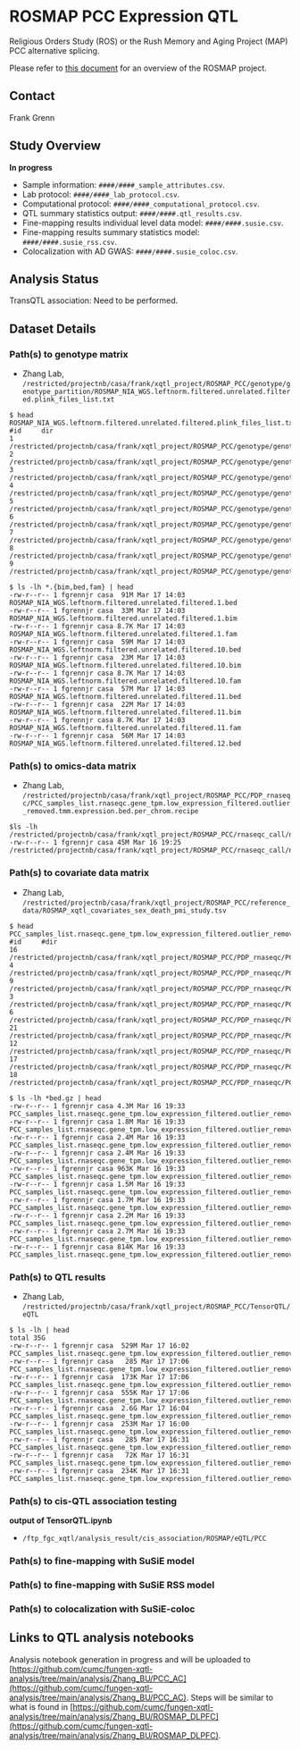 # ROSMAP PCC Expression QTL

Religious Orders Study (ROS) or the Rush Memory and Aging Project (MAP) PCC alternative splicing. 

Please refer to [this document](../study_info/ROSMAP.md) for an overview of the ROSMAP project.

## Contact 

Frank Grenn

## Study Overview

**In progress**

- Sample information: `####/####_sample_attributes.csv`.
- Lab protocol: `####/####_lab_protocol.csv`.
- Computational protocol: `####/####_computational_protocol.csv`.
- QTL summary statistics output: `####/####.qtl_results.csv`.
- Fine-mapping results individual level data model: `####/####.susie.csv`.
- Fine-mapping results summary statistics model: `####/####.susie_rss.csv`.
- Colocalization with AD GWAS: `####/####.susie_coloc.csv`.

## Analysis Status

TransQTL association: Need to be performed.

## Dataset Details

### Path(s) to genotype matrix

- Zhang Lab, `/restricted/projectnb/casa/frank/xqtl_project/ROSMAP_PCC/genotype/genotype_partition/ROSMAP_NIA_WGS.leftnorm.filtered.unrelated.filtered.plink_files_list.txt`

```
$ head ROSMAP_NIA_WGS.leftnorm.filtered.unrelated.filtered.plink_files_list.txt
#id     dir
1       /restricted/projectnb/casa/frank/xqtl_project/ROSMAP_PCC/genotype/genotype_partition/ROSMAP_NIA_WGS.leftnorm.filtered.unrelated.filtered.1.bed
2       /restricted/projectnb/casa/frank/xqtl_project/ROSMAP_PCC/genotype/genotype_partition/ROSMAP_NIA_WGS.leftnorm.filtered.unrelated.filtered.2.bed
3       /restricted/projectnb/casa/frank/xqtl_project/ROSMAP_PCC/genotype/genotype_partition/ROSMAP_NIA_WGS.leftnorm.filtered.unrelated.filtered.3.bed
4       /restricted/projectnb/casa/frank/xqtl_project/ROSMAP_PCC/genotype/genotype_partition/ROSMAP_NIA_WGS.leftnorm.filtered.unrelated.filtered.4.bed
5       /restricted/projectnb/casa/frank/xqtl_project/ROSMAP_PCC/genotype/genotype_partition/ROSMAP_NIA_WGS.leftnorm.filtered.unrelated.filtered.5.bed
6       /restricted/projectnb/casa/frank/xqtl_project/ROSMAP_PCC/genotype/genotype_partition/ROSMAP_NIA_WGS.leftnorm.filtered.unrelated.filtered.6.bed
7       /restricted/projectnb/casa/frank/xqtl_project/ROSMAP_PCC/genotype/genotype_partition/ROSMAP_NIA_WGS.leftnorm.filtered.unrelated.filtered.7.bed
8       /restricted/projectnb/casa/frank/xqtl_project/ROSMAP_PCC/genotype/genotype_partition/ROSMAP_NIA_WGS.leftnorm.filtered.unrelated.filtered.8.bed
9       /restricted/projectnb/casa/frank/xqtl_project/ROSMAP_PCC/genotype/genotype_partition/ROSMAP_NIA_WGS.leftnorm.filtered.unrelated.filtered.9.bed

$ ls -lh *.{bim,bed,fam} | head
-rw-r--r-- 1 fgrennjr casa  91M Mar 17 14:03 ROSMAP_NIA_WGS.leftnorm.filtered.unrelated.filtered.1.bed
-rw-r--r-- 1 fgrennjr casa  33M Mar 17 14:03 ROSMAP_NIA_WGS.leftnorm.filtered.unrelated.filtered.1.bim
-rw-r--r-- 1 fgrennjr casa 8.7K Mar 17 14:03 ROSMAP_NIA_WGS.leftnorm.filtered.unrelated.filtered.1.fam
-rw-r--r-- 1 fgrennjr casa  59M Mar 17 14:03 ROSMAP_NIA_WGS.leftnorm.filtered.unrelated.filtered.10.bed
-rw-r--r-- 1 fgrennjr casa  23M Mar 17 14:03 ROSMAP_NIA_WGS.leftnorm.filtered.unrelated.filtered.10.bim
-rw-r--r-- 1 fgrennjr casa 8.7K Mar 17 14:03 ROSMAP_NIA_WGS.leftnorm.filtered.unrelated.filtered.10.fam
-rw-r--r-- 1 fgrennjr casa  57M Mar 17 14:03 ROSMAP_NIA_WGS.leftnorm.filtered.unrelated.filtered.11.bed
-rw-r--r-- 1 fgrennjr casa  22M Mar 17 14:03 ROSMAP_NIA_WGS.leftnorm.filtered.unrelated.filtered.11.bim
-rw-r--r-- 1 fgrennjr casa 8.7K Mar 17 14:03 ROSMAP_NIA_WGS.leftnorm.filtered.unrelated.filtered.11.fam
-rw-r--r-- 1 fgrennjr casa  56M Mar 17 14:03 ROSMAP_NIA_WGS.leftnorm.filtered.unrelated.filtered.12.bed
```

### Path(s) to omics-data matrix

- Zhang Lab, `/restricted/projectnb/casa/frank/xqtl_project/ROSMAP_PCC/PDP_rnaseqc/PCC_samples_list.rnaseqc.gene_tpm.low_expression_filtered.outlier_removed.tmm.expression.bed.per_chrom.recipe`

```
$ls -lh /restricted/projectnb/casa/frank/xqtl_project/ROSMAP_PCC/rnaseqc_call/normalize/PCC_samples_list.rnaseqc.gene_tpm.low_expression_filtered.outlier_removed.tmm.expression.bed.gz
-rw-r--r-- 1 fgrennjr casa 45M Mar 16 19:25 /restricted/projectnb/casa/frank/xqtl_project/ROSMAP_PCC/rnaseqc_call/normalize/PCC_samples_list.rnaseqc.gene_tpm.low_expression_filtered.outlier_removed.tmm.expression.bed.gz
```

### Path(s) to covariate data matrix

- Zhang Lab, `/restricted/projectnb/casa/frank/xqtl_project/ROSMAP_PCC/reference_data/ROSMAP_xqtl_covariates_sex_death_pmi_study.tsv`

```
$ head PCC_samples_list.rnaseqc.gene_tpm.low_expression_filtered.outlier_removed.tmm.expression.bed.per_chrom.recipe
#id     #dir
16      /restricted/projectnb/casa/frank/xqtl_project/ROSMAP_PCC/PDP_rnaseqc/PCC_samples_list.rnaseqc.gene_tpm.low_expression_filtered.outlier_removed.tmm.expression.bed.chr16.bed.gz
4       /restricted/projectnb/casa/frank/xqtl_project/ROSMAP_PCC/PDP_rnaseqc/PCC_samples_list.rnaseqc.gene_tpm.low_expression_filtered.outlier_removed.tmm.expression.bed.chr4.bed.gz
9       /restricted/projectnb/casa/frank/xqtl_project/ROSMAP_PCC/PDP_rnaseqc/PCC_samples_list.rnaseqc.gene_tpm.low_expression_filtered.outlier_removed.tmm.expression.bed.chr9.bed.gz
3       /restricted/projectnb/casa/frank/xqtl_project/ROSMAP_PCC/PDP_rnaseqc/PCC_samples_list.rnaseqc.gene_tpm.low_expression_filtered.outlier_removed.tmm.expression.bed.chr3.bed.gz
6       /restricted/projectnb/casa/frank/xqtl_project/ROSMAP_PCC/PDP_rnaseqc/PCC_samples_list.rnaseqc.gene_tpm.low_expression_filtered.outlier_removed.tmm.expression.bed.chr6.bed.gz
21      /restricted/projectnb/casa/frank/xqtl_project/ROSMAP_PCC/PDP_rnaseqc/PCC_samples_list.rnaseqc.gene_tpm.low_expression_filtered.outlier_removed.tmm.expression.bed.chr21.bed.gz
12      /restricted/projectnb/casa/frank/xqtl_project/ROSMAP_PCC/PDP_rnaseqc/PCC_samples_list.rnaseqc.gene_tpm.low_expression_filtered.outlier_removed.tmm.expression.bed.chr12.bed.gz
17      /restricted/projectnb/casa/frank/xqtl_project/ROSMAP_PCC/PDP_rnaseqc/PCC_samples_list.rnaseqc.gene_tpm.low_expression_filtered.outlier_removed.tmm.expression.bed.chr17.bed.gz
18      /restricted/projectnb/casa/frank/xqtl_project/ROSMAP_PCC/PDP_rnaseqc/PCC_samples_list.rnaseqc.gene_tpm.low_expression_filtered.outlier_removed.tmm.expression.bed.chr18.bed.gz

$ ls -lh *bed.gz | head
-rw-r--r-- 1 fgrennjr casa 4.3M Mar 16 19:33 PCC_samples_list.rnaseqc.gene_tpm.low_expression_filtered.outlier_removed.tmm.expression.bed.chr1.bed.gz
-rw-r--r-- 1 fgrennjr casa 1.8M Mar 16 19:33 PCC_samples_list.rnaseqc.gene_tpm.low_expression_filtered.outlier_removed.tmm.expression.bed.chr10.bed.gz
-rw-r--r-- 1 fgrennjr casa 2.4M Mar 16 19:33 PCC_samples_list.rnaseqc.gene_tpm.low_expression_filtered.outlier_removed.tmm.expression.bed.chr11.bed.gz
-rw-r--r-- 1 fgrennjr casa 2.4M Mar 16 19:33 PCC_samples_list.rnaseqc.gene_tpm.low_expression_filtered.outlier_removed.tmm.expression.bed.chr12.bed.gz
-rw-r--r-- 1 fgrennjr casa 963K Mar 16 19:33 PCC_samples_list.rnaseqc.gene_tpm.low_expression_filtered.outlier_removed.tmm.expression.bed.chr13.bed.gz
-rw-r--r-- 1 fgrennjr casa 1.5M Mar 16 19:33 PCC_samples_list.rnaseqc.gene_tpm.low_expression_filtered.outlier_removed.tmm.expression.bed.chr14.bed.gz
-rw-r--r-- 1 fgrennjr casa 1.7M Mar 16 19:33 PCC_samples_list.rnaseqc.gene_tpm.low_expression_filtered.outlier_removed.tmm.expression.bed.chr15.bed.gz
-rw-r--r-- 1 fgrennjr casa 2.2M Mar 16 19:33 PCC_samples_list.rnaseqc.gene_tpm.low_expression_filtered.outlier_removed.tmm.expression.bed.chr16.bed.gz
-rw-r--r-- 1 fgrennjr casa 2.7M Mar 16 19:33 PCC_samples_list.rnaseqc.gene_tpm.low_expression_filtered.outlier_removed.tmm.expression.bed.chr17.bed.gz
-rw-r--r-- 1 fgrennjr casa 814K Mar 16 19:33 PCC_samples_list.rnaseqc.gene_tpm.low_expression_filtered.outlier_removed.tmm.expression.bed.chr18.bed.gz
```

### Path(s) to QTL results

- Zhang Lab, `/restricted/projectnb/casa/frank/xqtl_project/ROSMAP_PCC/TensorQTL/eQTL`

```
$ ls -lh | head
total 35G
-rw-r--r-- 1 fgrennjr casa  529M Mar 17 16:02 PCC_samples_list.rnaseqc.gene_tpm.low_expression_filtered.outlier_removed.tmm.expression.bed.per_chrom_pcc_batch_all.rnaseqc.ROSMAP_covariates.ROSMAP_NIA_WGS.pca.PEER.txt.1.cis_qtl_pairs.1.parquet
-rw-r--r-- 1 fgrennjr casa   285 Mar 17 17:06 PCC_samples_list.rnaseqc.gene_tpm.low_expression_filtered.outlier_removed.tmm.expression.bed.per_chrom_pcc_batch_all.rnaseqc.ROSMAP_covariates.ROSMAP_NIA_WGS.pca.PEER.txt.1.cis_qtl_pairs.1.parquet.stderr
-rw-r--r-- 1 fgrennjr casa  173K Mar 17 17:06 PCC_samples_list.rnaseqc.gene_tpm.low_expression_filtered.outlier_removed.tmm.expression.bed.per_chrom_pcc_batch_all.rnaseqc.ROSMAP_covariates.ROSMAP_NIA_WGS.pca.PEER.txt.1.cis_qtl_pairs.1.parquet.stdout
-rw-r--r-- 1 fgrennjr casa  555K Mar 17 17:06 PCC_samples_list.rnaseqc.gene_tpm.low_expression_filtered.outlier_removed.tmm.expression.bed.per_chrom_pcc_batch_all.rnaseqc.ROSMAP_covariates.ROSMAP_NIA_WGS.pca.PEER.txt.1.emprical.cis_sumstats.txt
-rw-r--r-- 1 fgrennjr casa  2.6G Mar 17 16:04 PCC_samples_list.rnaseqc.gene_tpm.low_expression_filtered.outlier_removed.tmm.expression.bed.per_chrom_pcc_batch_all.rnaseqc.ROSMAP_covariates.ROSMAP_NIA_WGS.pca.PEER.txt.1.norminal.cis_long_table.txt
-rw-r--r-- 1 fgrennjr casa  253M Mar 17 16:00 PCC_samples_list.rnaseqc.gene_tpm.low_expression_filtered.outlier_removed.tmm.expression.bed.per_chrom_pcc_batch_all.rnaseqc.ROSMAP_covariates.ROSMAP_NIA_WGS.pca.PEER.txt.10.cis_qtl_pairs.10.parquet
-rw-r--r-- 1 fgrennjr casa   285 Mar 17 16:31 PCC_samples_list.rnaseqc.gene_tpm.low_expression_filtered.outlier_removed.tmm.expression.bed.per_chrom_pcc_batch_all.rnaseqc.ROSMAP_covariates.ROSMAP_NIA_WGS.pca.PEER.txt.10.cis_qtl_pairs.10.parquet.stderr
-rw-r--r-- 1 fgrennjr casa   72K Mar 17 16:31 PCC_samples_list.rnaseqc.gene_tpm.low_expression_filtered.outlier_removed.tmm.expression.bed.per_chrom_pcc_batch_all.rnaseqc.ROSMAP_covariates.ROSMAP_NIA_WGS.pca.PEER.txt.10.cis_qtl_pairs.10.parquet.stdout
-rw-r--r-- 1 fgrennjr casa  234K Mar 17 16:31 PCC_samples_list.rnaseqc.gene_tpm.low_expression_filtered.outlier_removed.tmm.expression.bed.per_chrom_pcc_batch_all.rnaseqc.ROSMAP_covariates.ROSMAP_NIA_WGS.pca.PEER.txt.10.emprical.cis_sumstats.txt
```

### Path(s) to cis-QTL association testing

**output of TensorQTL.ipynb**

- `/ftp_fgc_xqtl/analysis_result/cis_association/ROSMAP/eQTL/PCC`
  
### Path(s) to fine-mapping with SuSiE model

### Path(s) to fine-mapping with SuSiE RSS model

### Path(s) to colocalization with SuSiE-coloc

## Links to QTL analysis notebooks

Analysis notebook generation in progress and will be uploaded to [https://github.com/cumc/fungen-xqtl-analysis/tree/main/analysis/Zhang_BU/PCC_AC](https://github.com/cumc/fungen-xqtl-analysis/tree/main/analysis/Zhang_BU/PCC_AC). Steps will be similar to what is found in [https://github.com/cumc/fungen-xqtl-analysis/tree/main/analysis/Zhang_BU/ROSMAP_DLPFC](https://github.com/cumc/fungen-xqtl-analysis/tree/main/analysis/Zhang_BU/ROSMAP_DLPFC).
